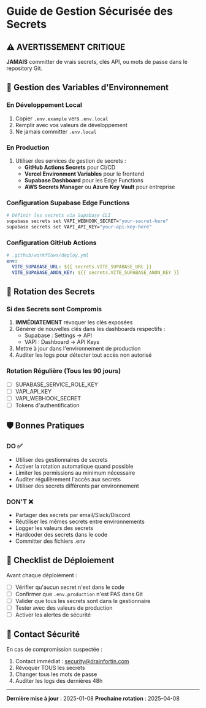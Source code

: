 # Guide de Gestion Sécurisée des Secrets

## ⚠️ AVERTISSEMENT CRITIQUE
**JAMAIS** committer de vrais secrets, clés API, ou mots de passe dans le repository Git.

## 🔐 Gestion des Variables d'Environnement

### En Développement Local
1. Copier `.env.example` vers `.env.local`
2. Remplir avec vos valeurs de développement
3. Ne jamais committer `.env.local`

### En Production
1. Utiliser des services de gestion de secrets :
   - **GitHub Actions Secrets** pour CI/CD
   - **Vercel Environment Variables** pour le frontend
   - **Supabase Dashboard** pour les Edge Functions
   - **AWS Secrets Manager** ou **Azure Key Vault** pour entreprise

### Configuration Supabase Edge Functions
```bash
# Définir les secrets via Supabase CLI
supabase secrets set VAPI_WEBHOOK_SECRET="your-secret-here"
supabase secrets set VAPI_API_KEY="your-api-key-here"
```

### Configuration GitHub Actions
```yaml
# .github/workflows/deploy.yml
env:
  VITE_SUPABASE_URL: ${{ secrets.VITE_SUPABASE_URL }}
  VITE_SUPABASE_ANON_KEY: ${{ secrets.VITE_SUPABASE_ANON_KEY }}
```

## 🔄 Rotation des Secrets

### Si des Secrets sont Compromis
1. **IMMÉDIATEMENT** révoquer les clés exposées
2. Générer de nouvelles clés dans les dashboards respectifs :
   - Supabase : Settings → API
   - VAPI : Dashboard → API Keys
3. Mettre à jour dans l'environnement de production
4. Auditer les logs pour détecter tout accès non autorisé

### Rotation Régulière (Tous les 90 jours)
- [ ] SUPABASE_SERVICE_ROLE_KEY
- [ ] VAPI_API_KEY
- [ ] VAPI_WEBHOOK_SECRET
- [ ] Tokens d'authentification

## 🛡️ Bonnes Pratiques

### DO ✅
- Utiliser des gestionnaires de secrets
- Activer la rotation automatique quand possible
- Limiter les permissions au minimum nécessaire
- Auditer régulièrement l'accès aux secrets
- Utiliser des secrets différents par environnement

### DON'T ❌
- Partager des secrets par email/Slack/Discord
- Réutiliser les mêmes secrets entre environnements
- Logger les valeurs des secrets
- Hardcoder des secrets dans le code
- Committer des fichiers .env

## 📝 Checklist de Déploiement

Avant chaque déploiement :
- [ ] Vérifier qu'aucun secret n'est dans le code
- [ ] Confirmer que `.env.production` n'est PAS dans Git
- [ ] Valider que tous les secrets sont dans le gestionnaire
- [ ] Tester avec des valeurs de production
- [ ] Activer les alertes de sécurité

## 🚨 Contact Sécurité

En cas de compromission suspectée :
1. Contact immédiat : security@drainfortin.com
2. Révoquer TOUS les secrets
3. Changer tous les mots de passe
4. Auditer les logs des dernières 48h

---
**Dernière mise à jour** : 2025-01-08
**Prochaine rotation** : 2025-04-08